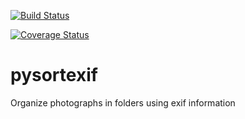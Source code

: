[![Build Status](https://travis-ci.org/wiso/pysortexif.svg?branch=master)](https://travis-ci.org/wiso/pysortexif)

[![Coverage Status](https://coveralls.io/repos/github/wiso/pysortexif/badge.svg?branch=master)](https://coveralls.io/github/wiso/pysortexif?branch=master)

# pysortexif
Organize photographs in folders using exif information
